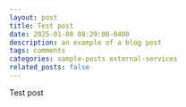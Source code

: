 ```yaml
---
layout: post
title: Test post
date: 2025-01-08 08:29:00-0400
description: an example of a blog post
tags: comments
categories: sample-posts external-services
related_posts: false
---
```


Test post

